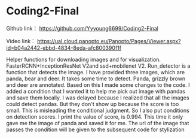 # Coding2-Final
Github link：
https://github.com/Yyyoung6699/Coding2-Final

Video link：
https://ual.cloud.panopto.eu/Panopto/Pages/Viewer.aspx?id=b04a2442-ebbd-4834-8eda-afc800390f1f

Helper functions for downloading images and for visualization.
FasterRCNN+InceptionResNet V2and ssd+mobilenet V2.
Run_detector is a function that detects the image.
I have provided three images, which are panda, bear and deer.
It takes some time to detect.
Panda, grizzly brown and deer are annotated.
Based on this I made some changes to the code.
I added a condition that I wanted it to help me pick out image with pandas and save them locally.
I was delayed because I realized that all the images could detect pandas. But they don't show up because the score is too small.
This is misleading the conditional judgment. So I also put conditions on detection scores.
I print the value of score, is 0.994.
This time it only gave me the image of panda and saved it for me.
The url of the image that passes the condition will be given to the subsequent code for stylization
